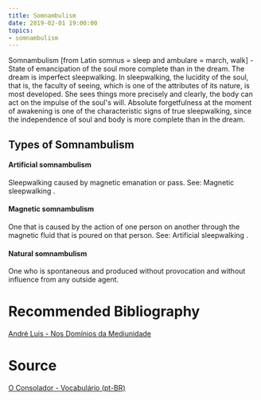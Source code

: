 ```yaml
---
title: Somnambulism
date: 2019-02-01 19:00:00
topics:
- somnambulism
---
```


Somnambulism [from Latin somnus = sleep and ambulare = march, walk] - State of emancipation of the soul more complete than in the dream. The dream is imperfect sleepwalking. In sleepwalking, the lucidity of the soul, that is, the faculty of seeing, which is one of the attributes of its nature, is most developed. She sees things more precisely and clearly, the body can act on the impulse of the soul's will. Absolute forgetfulness at the moment of awakening is one of the characteristic signs of true sleepwalking, since the independence of soul and body is more complete than in the dream.

## Types of Somnambulism 
#### Artificial somnambulism 
Sleepwalking caused by magnetic emanation or pass. See: Magnetic sleepwalking .

#### Magnetic somnambulism 
One that is caused by the action of one person on another through the magnetic fluid that is poured on that person. See: Artificial sleepwalking .

#### Natural somnambulism 
One who is spontaneous and produced without provocation and without influence from any outside agent.

# Recommended Bibliography
[André Luis - Nos Domínios da Mediunidade](/books/andre-luis/in-the-realms-of-mediumship)

# Source
[O Consolador - Vocabulário (pt-BR)](http://www.oconsolador.com.br/linkfixo/vocabulario/principal.html)
